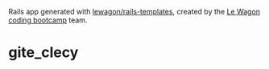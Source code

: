 Rails app generated with [lewagon/rails-templates](https://github.com/lewagon/rails-templates), created by the [Le Wagon coding bootcamp](https://www.lewagon.com) team.
# gite_clecy
